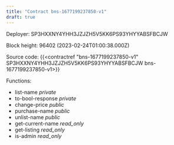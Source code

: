 ```yaml
---
title: "Contract bns-1677199237850-v1"
draft: true
---
```

Deployer: SP3HXXNY4YHH3JZJZH5V5KK6PS93YHYYABSFBCJW


 



Block height: 96402 (2023-02-24T01:00:38.000Z)

Source code: {{<contractref "bns-1677199237850-v1" SP3HXXNY4YHH3JZJZH5V5KK6PS93YHYYABSFBCJW bns-1677199237850-v1>}}

Functions:

* list-name _private_
* to-bool-response _private_
* change-price _public_
* purchase-name _public_
* unlist-name _public_
* get-current-name _read_only_
* get-listing _read_only_
* is-admin _read_only_
